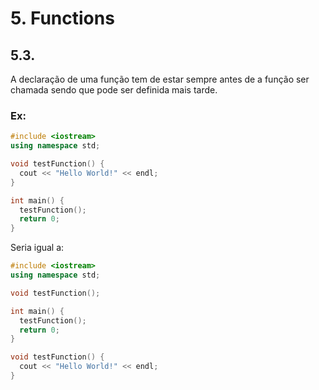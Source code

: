 # 5. Functions

## 5.3.

A declaração de uma função tem de estar sempre antes de a função ser chamada sendo que pode ser definida mais tarde.

### Ex:

```c++
#include <iostream>
using namespace std;

void testFunction() {
  cout << "Hello World!" << endl;
}

int main() {
  testFunction();
  return 0;
}
```

Seria igual a:

```c++
#include <iostream>
using namespace std;

void testFunction();

int main() {
  testFunction();
  return 0;
}

void testFunction() {
  cout << "Hello World!" << endl;
}
```
